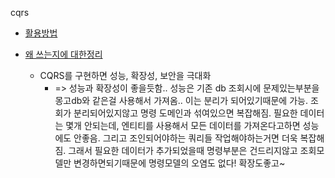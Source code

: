 cqrs

- [활용방법](https://wiki.yowu.dev/ko/Knowledge-base/Spring-Boot/the-command-query-responsibility-segregation-cqrs-pattern-in-spring-boot)

- [왜 쓰는지에 대한정리](https://learn.microsoft.com/en-us/azure/architecture/patterns/cqrs)
  - CQRS를 구현하면 성능, 확장성, 보안을 극대화
    - => 성능과 확장성이 좋을듯함.. 성능은 기존 db 조회시에 문제있는부분을 몽고db와 같은걸 사용해서 가져옴.. 이는 분리가 되어있기때문에 가능. 조회가 분리되어있지않고 명령 도메인과 섞여있으면 복잡해짐. 필요한 데이터는 몇개 안되는데, 엔티티를 사용해서 모든 데이터를 가져온다고하면 성능에도 안좋음. 그리고 조인되어야하는 쿼리들 작업해야하는거면 더욱 복잡해짐. 그래서 필요한 데이터가 추가되었을때 명령부분은 건드리지않고 조회모델만 변경하면되기때문에 명령모델의 오염도 없다! 확장도좋고~